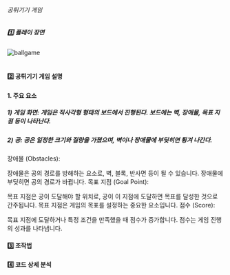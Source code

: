 ###### 공튀기기 게임

##### 1️⃣ 플레이 장면
![ballgame](https://github.com/user-attachments/assets/e8d95f78-2ab0-4026-bf00-d2320165468b)
<br>
<br>

#### 2️⃣ 공튀기기 게임 설명

#### 1. 주요 요소
 ##### 1) 게임 화면: 게임은 직사각형 형태의 보드에서 진행된다. 보드에는 벽, 장애물, 목표 지점 등이 나타난다.
 ##### 2) 공: 공은 일정한 크기와 질량을 가졌으며, 벽이나 장애물에 부딪히면 튕겨 나간다.
장애물 (Obstacles):

장애물은 공의 경로를 방해하는 요소로, 벽, 블록, 반사면 등이 될 수 있습니다. 장애물에 부딪히면 공의 경로가 바뀝니다.
목표 지점 (Goal Point):

목표 지점은 공이 도달해야 할 위치로, 공이 이 지점에 도달하면 목표를 달성한 것으로 간주됩니다. 목표 지점은 게임의 목표를 설정하는 중요한 요소입니다.
점수 (Score):

목표 지점에 도달하거나 특정 조건을 만족했을 때 점수가 증가합니다. 점수는 게임 진행의 성과를 나타냅니다.



#### 3️⃣ 조작법



#### 4️⃣ 코드 상세 분석
